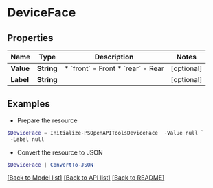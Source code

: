 # DeviceFace
## Properties

Name | Type | Description | Notes
------------ | ------------- | ------------- | -------------
**Value** | **String** | * &#x60;front&#x60; - Front * &#x60;rear&#x60; - Rear | [optional] 
**Label** | **String** |  | [optional] 

## Examples

- Prepare the resource
```powershell
$DeviceFace = Initialize-PSOpenAPIToolsDeviceFace  -Value null `
 -Label null
```

- Convert the resource to JSON
```powershell
$DeviceFace | ConvertTo-JSON
```

[[Back to Model list]](../README.md#documentation-for-models) [[Back to API list]](../README.md#documentation-for-api-endpoints) [[Back to README]](../README.md)

